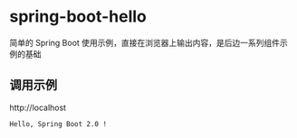 # spring-boot-hello

简单的 Spring Boot 使用示例，直接在浏览器上输出内容，是后边一系列组件示例的基础

调用示例
---

http://localhost

```
Hello, Spring Boot 2.0 !
```